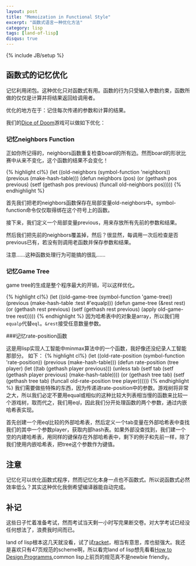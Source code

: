 ```yaml
---
layout: post
title: "Memoization in Functional Style"
excerpt: "函数式语言一种优化方法"
category: lisp
tags: [land-of-lisp]
disqus: true
---
```

{% include JB/setup %}

## 函数式的记忆优化

记忆利用闭包。这种优化只对函数式有用。函数的行为只受输入参数约束，函数所做的仅仅是计算并将结果返回给调用者。

优化的地方在于：记住每次传递的参数和计算的结果。

我们的[Dice of Doom][3]游戏可以做如下优化：

### 记忆neighbors Function

正如你所记得的，neighbors函数重复检查board的所有边。然而board的形状比赛中从来不变化，这个函数的结果不会变化！

{% highlight cl%}
(let ((old-neighbors (symbol-function 'neighbors))
      (previous (make-hash-table)))
  (defun neighbors (pos)
    (or (gethash pos previous)
        (setf (gethash pos previous) (funcall old-neighbors pos)))))
{% endhighlight %}

首先我们把老的neighbors函数保存在局部变量old-neighbors中。symbol-function命令仅仅取得绑在这个符号上的函数。

接下来，我们定义一个局部变量previous，用来存放所有先前的参数和结果。

然后我们把先前的neighbors覆盖掉，然后？很显然，每调用一次后检查是否previous已有，若没有则调用老函数并保存参数和结果。

注意……这种函数处理行为可能搞的很乱……

### 记忆Game Tree

game tree的生成是整个程序最大的开销，可以这样优化。

{% highlight cl%}
(let ((old-game-tree (symbol-function 'game-tree))
      (previous (make-hash-table :test #'equalp)))
  (defun game-tree (&rest rest)
    (or (gethash rest previous)
       (setf (gethash rest previous) (apply old-game-tree rest)))))
{% endhighlight %}
因为哈希表中的对象是array，所以我们用`equalp`代替`eql`。`&rest`接受任意数量参数。

###记忆rate-position函数

这是用lisp实现人工智能中minmax算法中的一个函数，我好像还没纪录人工智能那部分。
如下：
{% highlight cl%}
(let ((old-rate-position (symbol-function 'rate-position))
      (previous (make-hash-table)))
  (defun rate-position (tree player)
    (let ((tab (gethash player previous)))
      (unless tab
        (setf tab (setf (gethash player previous) (make-hash-table))))
      (or (gethash tree tab)
          (setf (gethash tree tab)
                (funcall old-rate-position tree player))))))
{% endhighlight %}
我们需要做些特殊的东西，因为传递进rate-position中的参数。游戏树将非常之大，所以我们必定不要用equal或相似的这种比较大列表相当慢的函数来比较一个游戏树，取而代之，我们用eql，因此我们分开处理函数的两个参数，通过内嵌哈希表实现。

首先创建一个用eql比较的外部哈希表，然后定义一个tab变量在外部哈希表中查找我们的其中一个参数player，获取内部hash表。如果外部没查找到，我们建一个空的内建哈希表，用同样的键保存在外部哈希表中，剩下的例子和先前一样，除了我们使用内嵌哈希表，把tree这个参数作为键值。

## 注意

记忆化可以优化函数式程序，然而记忆化本身一点也不函数式。所以说函数式必然效率低么？其实这种优化我倒希望编译器能自动完成。

## 补记

这些日子忙着准备考试，然而考试当天剩一小时写完果断交卷。对大学考试已经没任何想法了，浪费我时间而已。

land of lisp根本这几天就没看，试了试[racket][1]，相当有意思，库也挺强大。我还是喜欢只有47页规范的scheme啊，所以看完land of lisp想先看看[How to Design Programms][2],common lisp上前页的规范真不是newbie friendly。

[1]: http://racket-lang.org/

[2]: http://htdp.org

[3]: /lisp/2012/05/23/dice-of-doom/
